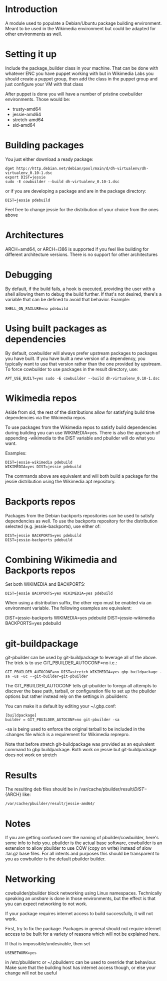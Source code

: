 Introduction
============

A module used to populate a Debian/Ubuntu package building environment. Meant to
be used in the Wikimedia environment but could be adapted for other
environments as well.

Setting it up
=============

Include the package\_builder class in your machine. That can be done with whatever
ENC you have puppet working with but in Wikimedia Labs you should create a
puppet group, then add the class in the puppet group and just configure your VM
with that class

After puppet is done you will have a number of pristine cowbuilder environments. Those
would be:

 * trusty-amd64
 * jessie-amd64
 * stretch-amd64
 * sid-amd64

Building packages
=================

You just either download a ready package:

    dget http://http.debian.net/debian/pool/main/d/dh-virtualenv/dh-virtualenv_0.10-1.dsc
    export DIST=jessie
    sudo -E cowbuilder --build dh-virtualenv_0.10-1.dsc

or if you are developing a package and are in the package directory:

    DIST=jessie pdebuild

Feel free to change jessie for the distribution of your choice from the ones above

Architectures
=============

ARCH=amd64, or ARCH=i386 is supported if you feel like building for
different architecture versions. There is no support for other architectures

Debugging
=========

By default, if the build fails, a hook is executed, providing the user with a
shell allowing them to debug the build further. If that's not desired, there's a
variable that can be defined to avoid that behavior. Example:

    SHELL_ON_FAILURE=no pdebuild

Using built packages as dependencies
====================================

By default, cowbuilder will always prefer upstream packages to packages
you have built. If you have built a new version of a dependency, you typically
want to use that version rather than the one provided by upstream. To force
cowbuilder to use packages in the result directory, use:

    APT_USE_BUILT=yes sudo -E cowbuilder --build dh-virtualenv_0.10-1.dsc

Wikimedia repos
===============

Aside from sid, the rest of the distributions allow for satisfying build time
dependencies via the Wikimedia repos.

To use packages from the Wikimedia repos to satisfy build dependencies during
building you can use WIKIMEDIA=yes. There is also the approach of appending
-wikimedia to the DIST variable and pbuilder will do what you want.

Examples:

    DIST=jessie-wikimedia pdebuild
    WIKIMEDIA=yes DIST=jessie pdebuild

The commands above are equivalent and will both build a package for the
jessie distribution using the Wikimedia apt repository.

Backports repos
===============

Packages from the Debian backports repositories can be used to satisfy
dependencies as well. To use the backports repository for the distribution
selected (e.g. jessie-backports), use either of:

    DIST=jessie BACKPORTS=yes pdebuild
    DIST=jessie-backports pdebuild

Combining Wikimedia and Backports repos
=======================================

Set both WIKIMEDIA and BACKPORTS:

    DIST=jessie BACKPORTS=yes WIKIMEDIA=yes pdebuild

When using a distribution suffix, the other repo must be enabled via an
environment variable. The following examples are equivalent:

  DIST=jessie-backports WIKIMEDIA=yes pdebuild
  DIST=jessie-wikimedia BACKPORTS=yes pdebuild

git-buildpackage
================

git-pbuilder can be used by git-buildpackage to leverage all of the above. The
trick is to use GIT\_PBUILDER\_AUTOCONF=no i.e.:

    GIT_PBUILDER_AUTOCONF=no DIST=stretch WIKIMEDIA=yes gbp buildpackage -sa -us -uc --git-builder=git-pbuilder

The GIT\_PBUILDER\_AUTOCONF tells git-pbuilder to forego all attempts to discover the base path, tarball, or
configuration file to set up the pbuilder options but rather instead rely on the settings in .pbuilderrc

You can make it a default by editing your ~/.gbp.conf:

    [buildpackage]
    builder = GIT_PBUILDER_AUTOCONF=no git-pbuilder -sa

-sa is being used to enforce the original tarball to be included in the .changes file
which is a requirement for Wikimedia reprepro.

Note that before stretch git-buildpackage was provided as an equivalent command to gbp buildpackage.
Both work on jessie but git-buildpackage does not work on stretch

Results
=======

The resulting deb files should be in /var/cache/pbuilder/result/${DIST}-${ARCH} like:

    /var/cache/pbuilder/result/jessie-amd64/

Notes
=====

If you are getting confused over the naming of pbuilder/cowbuilder, here's some
info to help you. pbuilder is the actual base software, cowbuilder is an
extension to allow pbuilder to use COW (copy on write) instead of slow .tar.gz
base files. For all intents and purposes this should be transparent to you as
cowbuilder is the default pbuilder builder.

Networking
==========

cowbuilder/pbuilder block networking using Linux namespaces. Technically speaking an
*unshare* is done in those environments, but the effect is that you can expect
networking to not work.

If your package requires internet access to build successfully, it will not
work.

First, try to fix the package. Packages in general should not require internet
access to be built for a variety of reasons which will not be explained here.

If that is impossible/undesirable, then set

    USENETWORK=yes

in /etc/pbuilderrc or ~/.pbuilderrc can be used to override that behaviour.
Make sure that the building host has internet access though, or else your change
will not be useful
